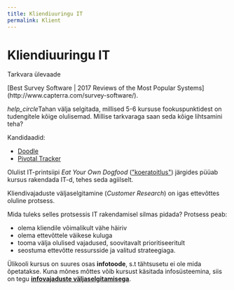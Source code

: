 ```yaml
---
title: Kliendiuuringu IT
permalink: Klient
---
```


# Kliendiuuringu IT

<p class='tags'>Tarkvara ülevaade</p>
[Best Survey Software | 2017 Reviews of the Most Popular Systems](http://www.capterra.com/survey-software/).

<p class='action'><i class="material-icons ikoon">help_circle</i>Tahan välja selgitada, millised 5-6 kursuse fookuspunktidest on tudengitele kõige olulisemad. Millise tarkvaraga saan seda kõige lihtsamini teha?</p>

Kandidaadid:

- [Doodle](https://doodle.com/free-online-voting)
- [Pivotal Tracker](https://www.pivotaltracker.com/)

Olulist IT-printsiipi _Eat Your Own Dogfood_ (["koeratoitlus"](https://agiil.github.io/sonastik/#koeratoit)) järgides püüab kursus rakendada IT-d, tehes seda agiilselt.

Kliendivajaduste väljaselgitamine (_Customer Research_) on igas ettevõttes oluline protsess.

Mida tuleks selles protsessis IT rakendamisel silmas pidada? Protsess peab:

- olema kliendile võimalikult vähe häiriv
- olema ettevõttele väikese kuluga
- tooma välja olulised vajadused, soovitavalt prioritiseeritult
- seostuma ettevõtte ressursside ja valitud strateegiaga.

Ülikooli kursus on suures osas __infotoode__, s.t tähtsusetu ei ole mida õpetatakse. Kuna mõnes mõttes võib kursust käsitada infosüsteemina, siis on tegu __[infovajaduste väljaselgitamisega](IT/Nouded)__.

